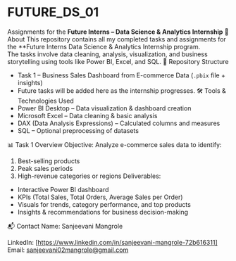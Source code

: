 # FUTURE_DS_01  
Assignments for the **Future Interns – Data Science & Analytics Internship**
📌 About
This repository contains all my completed tasks and assignments for the **Future Interns Data Science & Analytics Internship program.  
The tasks involve data cleaning, analysis, visualization, and business storytelling using tools like Power BI, Excel, and SQL.
📂 Repository Structure
- Task 1 – Business Sales Dashboard from E-commerce Data (`.pbix` file + insights)  
- Future tasks will be added here as the internship progresses.
🛠 Tools & Technologies Used
- Power BI Desktop – Data visualization & dashboard creation  
- Microsoft Excel – Data cleaning & basic analysis  
- DAX (Data Analysis Expressions) – Calculated columns and measures  
- SQL – Optional preprocessing of datasets
  
📊 Task 1 Overview
Objective:
Analyze e-commerce sales data to identify:
1. Best-selling products
2. Peak sales periods
3. High-revenue categories or regions
Deliverables:  
- Interactive Power BI dashboard  
- KPIs (Total Sales, Total Orders, Average Sales per Order)  
- Visuals for trends, category performance, and top products  
- Insights & recommendations for business decision-making
  
 📬 Contact
Name: Sanjeevani Mangrole 

LinkedIn: [https://www.linkedin.com/in/sanjeevani-mangrole-72b616311]  
Email: sanjeevani02mangrole@gmail.com
